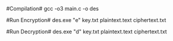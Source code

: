 #Compilation#
gcc -o3 main.c -o des

#Run Encryption#
des.exe "e" key.txt plaintext.text ciphertext.txt

#Run Decryption#
des.exe "d" key.txt plaintext.text ciphertext.txt
